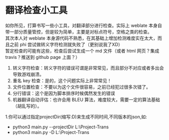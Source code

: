 # 翻译检查小工具
如你所见，打算书写一些小工具，对翻译部分进行检查。实际上 weblate 本身自带一部分质量管控，但是较为简单，主要是对标点符号，空格之类的检查。  
其次本人对 weblate 本身源代码不熟悉，在其基础上增加检测难度实在太大，而且之前 phi 尝试做转义字符检测就失败了（更别说我了XD）  
暂定检查的可能有这些，检查后尝试生成一个 md 文件（或者 html 网页？集成 travis？推送到 github page 上面？）

1. 转义字符检查：转义字符的错误可谓是非常常见，而且部分不对应或者多出会导致游戏崩溃。
2. 重名 key 检查：是的，这个问题实际上非常常见！
3. 文件位置检查：不要以为这个文件很容易，之前已经犯过很多次错了。
4. 分行错误：这个是因为脚本排序时候偶然发生的错误
5. 机器翻译自动评估：也许会用 BLEU 算法，难度较大，需要一定的算法基础（胡乱写的）。  
  
1.你可以通过指定projectDir(缩写:D)来生成不同时间,不同版本的json,如:

 - python3 main.py --projectDir L:\Project-Trans
 - python3 main.py -D L:\Project-Trans
